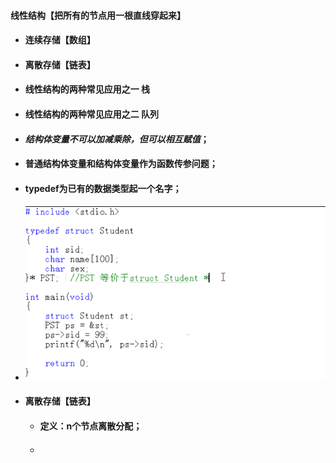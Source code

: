 #### 线性结构【把所有的节点用一根直线穿起来】

* #### 连续存储【数组】
* #### 离散存储【链表】
* #### 线性结构的两种常见应用之一  栈
* #### 线性结构的两种常见应用之二  队列
* #### _结构体变量不可以加减乘除，但可以相互赋值_；
* #### 普通结构体变量和结构体变量作为函数传参问题；
* #### typedef为已有的数据类型起一个名字；
* #### ![](/assets/import.png)
* #### 离散存储【链表】

  * #### 定义：n个节点离散分配；
  * #### 



